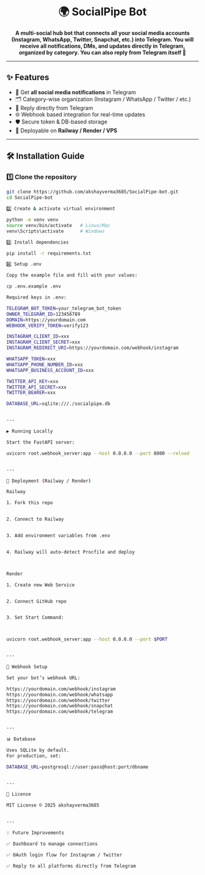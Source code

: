 <h1 align="center">🌍 SocialPipe Bot</h1>

<p align="center">
  <b>A multi-social hub bot that connects all your social media accounts (Instagram, WhatsApp, Twitter, Snapchat, etc.) into Telegram.
You will receive all notifications, DMs, and updates directly in Telegram, organized by category.
You can also reply from Telegram itself 💬</b>
</p>

---

## ✨ Features
- 📩 Get **all social media notifications** in Telegram  
- 🗂 Category-wise organization (Instagram / WhatsApp / Twitter / etc.)  
- 💬 Reply directly from Telegram  
- 🌐 Webhook based integration for real-time updates  
- 🛡 Secure token & DB-based storage  
- 🚀 Deployable on **Railway / Render / VPS**  

---

## 🛠 Installation Guide

### 1️⃣ Clone the repository
```bash
git clone https://github.com/akshayverma3685/SocialPipe-bot.git
cd SocialPipe-bot

2️⃣ Create & activate virtual environment

python -m venv venv
source venv/bin/activate   # Linux/Mac
venv\Scripts\activate      # Windows

3️⃣ Install dependencies

pip install -r requirements.txt

4️⃣ Setup .env

Copy the example file and fill with your values:

cp .env.example .env

Required keys in .env:

TELEGRAM_BOT_TOKEN=your_telegram_bot_token
OWNER_TELEGRAM_ID=123456789
DOMAIN=https://yourdomain.com
WEBHOOK_VERIFY_TOKEN=verify123

INSTAGRAM_CLIENT_ID=xxx
INSTAGRAM_CLIENT_SECRET=xxx
INSTAGRAM_REDIRECT_URI=https://yourdomain.com/webhook/instagram

WHATSAPP_TOKEN=xxx
WHATSAPP_PHONE_NUMBER_ID=xxx
WHATSAPP_BUSINESS_ACCOUNT_ID=xxx

TWITTER_API_KEY=xxx
TWITTER_API_SECRET=xxx
TWITTER_BEARER=xxx

DATABASE_URL=sqlite:///./socialpipe.db


---

▶️ Running Locally

Start the FastAPI server:

uvicorn root.webhook_server:app --host 0.0.0.0 --port 8000 --reload


---

🚀 Deployment (Railway / Render)

Railway

1. Fork this repo


2. Connect to Railway


3. Add environment variables from .env


4. Railway will auto-detect Procfile and deploy



Render

1. Create new Web Service


2. Connect GitHub repo


3. Set Start Command:



uvicorn root.webhook_server:app --host 0.0.0.0 --port $PORT


---

📡 Webhook Setup

Set your bot’s webhook URL:

https://yourdomain.com/webhook/instagram
https://yourdomain.com/webhook/whatsapp
https://yourdomain.com/webhook/twitter
https://yourdomain.com/webhook/snapchat
https://yourdomain.com/webhook/telegram


---

📊 Database

Uses SQLite by default.
For production, set:

DATABASE_URL=postgresql://user:pass@host:port/dbname


---

📜 License

MIT License © 2025 akshayverma3685


---

💡 Future Improvements

✅ Dashboard to manage connections

✅ OAuth login flow for Instagram / Twitter

✅ Reply to all platforms directly from Telegram
